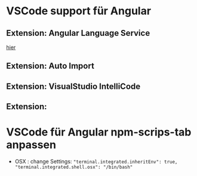 # VSCode support für Angular
## Extension: Angular Language Service
[hier](https://marketplace.visualstudio.com/items?itemName=Angular.ng-template)
## Extension: Auto Import
## Extension: VisualStudio IntelliCode
## Extension:
# VSCode für Angular npm-scrips-tab anpassen
* OSX : change Settings: `"terminal.integrated.inheritEnv": true,
"terminal.integrated.shell.osx": "/bin/bash"`
